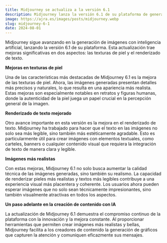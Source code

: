```yaml
---
title: Midjourney se actualiza a la versión 6.1
description: Midjourney lanza la versión 6.1 de su plataforma de generación de imágenes con IA.
image: https://ajra.es/images/posts/midjourney.webp
slug: midjourney-6-1
date: 2024-08-01
---
```


Midjourney sigue avanzando en la generación de imágenes con inteligencia artificial, lanzando la versión 6.1 de su plataforma. Esta actualización trae mejoras significativas en dos aspectos: las texturas de piel y el renderizado de texto.

**Mejoras en texturas de piel**

Una de las características más destacadas de Midjourney 6.1 es la mejora de las texturas de piel. Ahora, las imágenes generadas presentan detalles más precisos y naturales, lo que resulta en una apariencia más realista. Estas mejoras son especialmente notables en retratos y figuras humanas, donde la autenticidad de la piel juega un papel crucial en la percepción general de la imagen.

**Renderizado de texto mejorado**

Otro avance importante en esta versión es la mejora en el renderizado de texto. Midjourney ha trabajado para hacer que el texto en las imágenes no solo sea más legible, sino también más estéticamente agradable. Esto es particularmente útil para crear imágenes con elementos textuales, como carteles, banners o cualquier contenido visual que requiera la integración de texto de manera clara y legible.


**Imágenes más realistas**

Con estas mejoras, Midjourney 6.1 no solo busca aumentar la calidad técnica de las imágenes generadas, sino también su realismo. La capacidad de renderizar pieles más realistas y textos más legibles contribuye a una experiencia visual más placentera y coherente. Los usuarios ahora pueden esperar imágenes que no solo sean técnicamente impresionantes, sino también visualmente atractivas en todos los aspectos.

**Un paso adelante en la creación de contenido con IA**

La actualización de Midjourney 6.1 demuestra el compromiso continuo de la plataforma con la innovación y la mejora constante. Al proporcionar herramientas que permiten crear imágenes más realistas y bellas, Midjourney facilita a los creadores de contenido la generación de gráficos que capturen la atención y comuniquen eficazmente sus mensajes.
